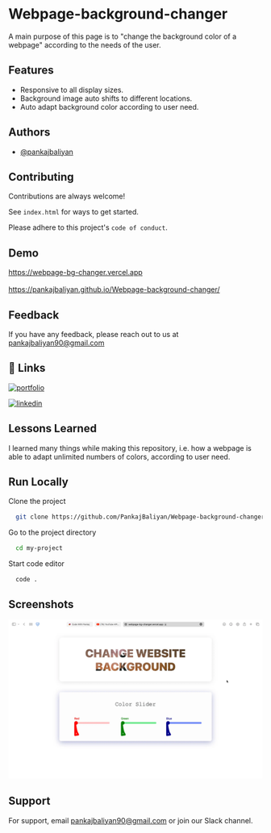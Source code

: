# Webpage-background-changer

A main purpose of this page is to "change the background color of a webpage" according to the needs of the user.

## Features

 - Responsive to all display sizes.
 - Background image auto shifts to different locations.
 - Auto adapt background color according to user need.


## Authors

- [@pankajbaliyan](https://www.github.com/pankajbaliyan)


## Contributing

Contributions are always welcome!

See `index.html` for ways to get started.

Please adhere to this project's `code of conduct`.


## Demo

https://webpage-bg-changer.vercel.app
<br><br>
https://pankajbaliyan.github.io/Webpage-background-changer/


## Feedback

If you have any feedback, please reach out to us at pankajbaliyan90@gmail.com


## 🔗 Links
[![portfolio](https://img.shields.io/badge/my_portfolio-000?style=for-the-badge&logo=ko-fi&logoColor=white)](https://codewithpankaj.vercel.app)

[![linkedin](https://img.shields.io/badge/linkedin-0A66C2?style=for-the-badge&logo=linkedin&logoColor=white)](https://www.linkedin.com/in/pankaj-kumar-90/)

## Lessons Learned

I learned many things while making this repository, i.e. how a webpage is able to adapt unlimited numbers of colors, according to user need.
## Run Locally

Clone the project

```bash
  git clone https://github.com/PankajBaliyan/Webpage-background-changer.git
```

Go to the project directory

```bash
  cd my-project
```

Start code editor

```bash
  code .
```


## Screenshots

![App Screenshot](./preview.webp)


## Support

For support, email pankajbaliyan90@gmail.com or join our Slack channel.

